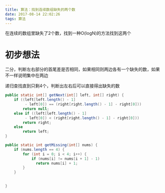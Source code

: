 ```yaml
---
title: 算法：找到连续数组缺失的两个数
date: 2017-08-14 22:02:26
tags: 算法
---
```




在连续的数组里缺失了2个数，找到一种O(logN)的方法找到这两个





# 初步想法

二分，判断左右部分的首尾差是否相同，如果相同则两边各有一个缺失的数，如果不一样说明集中在两边

递归查找直到只剩4个，判断出左右后可以直接得出缺失的数

```java
public static int[] getNext(int[] left, int[] right) {
    if ((left[left.length() - 1] 
         - left[0]) == (right[right.length() - 1] - right[0]))
    	return null;
    else if ((left[left.length() - 1] 
         - left[0]) < (right[right.length() - 1] - right[0]))
    	return right;
  	else
      	return left;
}

public static int getMissing(int[] nums) {
    if (nums.length == 4) {
        for (int i = 0; i < 4; i++) {
            if (nums[i] != nums[i + 1] - 1)
              return nums[i] + 1;
        }
    }
  
	
}
```

